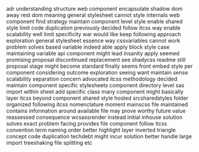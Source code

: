 adr understanding structure web component encapsulate shadow dom away rest dom meaning general stylesheet cannot style internals web component find strategy maintain component level style enable shared style limit code duplication previously decided follow itcss way enable scalability well limit specificity war would like keep following approach exploration general stylesheet essence way cssvariables cannot work problem solves based variable indeed able apply block style case maintaining variable api component might lead insanity apply seemed promising proposal discontinued replacement see shadycss readme still proposal stage might become standard finally seems front embed style per component considering outcome exploration seeing want maintain sense scalability separation concern advocated itcss methodology decided maintain component specific stylesheets component directory level sas import within sheet add specific class many component might basically layer itcss beyond component shared style hosted srcsharedstyles folder organized following itcss nomenclature moment mainscss file maintained contains information around available file may prove worthy future value reassessed consequence wcsassrender instead initial inhouse solution solves exact problem facing provides file component follow itcss convention term naming order better highlight layer inverted triangle concept code duplication techdebt might incur solution better handle large import treeshaking file splitting etc